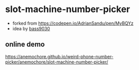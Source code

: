 # slot-machine-number-picker
- forked from https://codepen.io/AdrianSandu/pen/MyBQYz
- idea by [bass9030](https://github.com/bass9030/weird-phone-number-picker)

## online demo
https://anemochore.github.io/weird-phone-number-picker/anemochore/slot-machine-number-picker/
